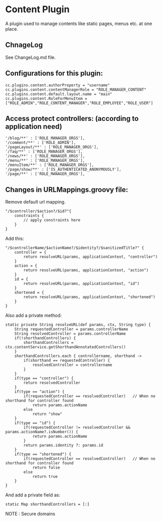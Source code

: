 # Content Plugin

A plugin used to manage contents like static pages, menus etc. at one place.

## ChnageLog

See ChangeLog.md file.

## Configurations for this plugin:

    cc.plugins.content.authorProperty = "username"
    cc.plugins.content.contentManagerRole = "ROLE_MANAGER_CONTENT"
    cc.plugins.content.default.layout.name = "main"
    cc.plugins.content.RoleForMenuItem = ["ROLE_ADMIN","ROLE_CONTENT_MANAGER","ROLE_EMPLOYEE","ROLE_USER"]

## Access protect controllers: (according to application need)

    '/blog/**' : ['ROLE_MANAGER_ORGS'],
    '/comment/**' : ['ROLE_ADMIN'],
    '/pageLayout/**' : ['ROLE_MANAGER_ORGS'],
    '/faq/**' : ['ROLE_MANAGER_ORGS'],
    '/news/**' : ['ROLE_MANAGER_ORGS'],
    '/menu/**' : ['ROLE_MANAGER_ORGS'],
    '/menuItem/**' : ['ROLE_MANAGER_ORGS'],
    '/page/show/**' : ['IS_AUTHENTICATED_ANONYMOUSLY'],
    '/page/**' : ['ROLE_MANAGER_ORGS'],

## Changes in URLMappings.groovy file:

Remove default url mapping.

    "/$controller/$action?/$id?"{
        constraints {
            // apply constraints here
        }
    }

Add this:

    "/$controllerName/$actionName?/$identity?/$sanitizedTitle?" {
        controller = {
            return resolveURL(params, applicationContext, "controller")
        }
        action = {
            return resolveURL(params, applicationContext, "action")
        }
        id = {
            return resolveURL(params, applicationContext, "id")
        }
        shortened = {
            return resolveURL(params, applicationContext, "shortened")
        }
    }

Also add a private method:

    static private String resolveURL(def params, ctx, String type) {
        String requestedController = params.controllerName
        String resolvedController = params.controllerName
        if(!shorthandControllers) {
            shorthandControllers = ctx.contentService.getShorthandAnnotatedControllers()
        }
        shorthandControllers.each { controllername, shorthand ->
            if(shorthand == requestedController) {
                resolvedController = controllername
            }
        }
        if(type == "controller") {
            return resolvedController
        }
        if(type == "action") {
            if(requestedController == resolvedController)   // When no shorthand for controller found
                return params.actionName
            else
                return "show"
        }
        if(type == "id") {
            if(requestedController != resolvedController && params.actionName?.isNumber()) {
                return params.actionName
            }
            return params.identity ?: params.id
        }
        if(type == "shortened") {
            if(requestedController == resolvedController)   // When no shorthand for controller found
                return false
            else
                return true
        }
    }


And add a private field as:

    static Map shorthandControllers = [:]

NOTE : Secure domains

